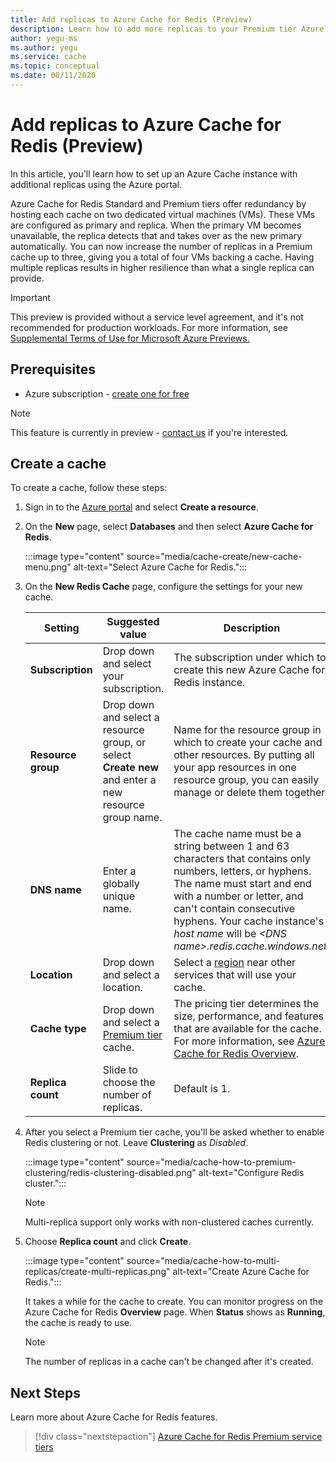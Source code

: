```yaml
---
title: Add replicas to Azure Cache for Redis (Preview)
description: Learn how to add more replicas to your Premium tier Azure Cache for Redis instances
author: yegu-ms
ms.author: yegu
ms.service: cache
ms.topic: conceptual
ms.date: 08/11/2020
---
```


# Add replicas to Azure Cache for Redis (Preview)
In this article, you'll learn how to set up an Azure Cache instance with additional replicas using the Azure portal.

Azure Cache for Redis Standard and Premium tiers offer redundancy by hosting each cache on two dedicated virtual machines (VMs). These VMs are configured as primary and replica. When the primary VM becomes unavailable, the replica detects that and takes over as the new primary automatically. You can now increase the number of replicas in a Premium cache up to three, giving you a total of four VMs backing a cache. Having multiple replicas results in higher resilience than what a single replica can provide.

> [!IMPORTANT]
> This preview is provided without a service level agreement, and it's not recommended for production workloads. For more information, see [Supplemental Terms of Use for Microsoft Azure Previews.](https://azure.microsoft.com/support/legal/preview-supplemental-terms/) 
> 

## Prerequisites
* Azure subscription - [create one for free](https://azure.microsoft.com/free/)

> [!NOTE]
> This feature is currently in preview - [contact us](mailto:azurecache@microsoft.com) if you're interested.
>

## Create a cache
To create a cache, follow these steps:

1. Sign in to the [Azure portal](https://portal.azure.com) and select **Create a resource**.
  
1. On the **New** page, select **Databases** and then select **Azure Cache for Redis**.

    :::image type="content" source="media/cache-create/new-cache-menu.png" alt-text="Select Azure Cache for Redis.":::
   
1. On the **New Redis Cache** page, configure the settings for your new cache.
   
    | Setting      | Suggested value  | Description |
    | ------------ |  ------- | -------------------------------------------------- |
    | **Subscription** | Drop down and select your subscription. | The subscription under which to create this new Azure Cache for Redis instance. | 
    | **Resource group** | Drop down and select a resource group, or select **Create new** and enter a new resource group name. | Name for the resource group in which to create your cache and other resources. By putting all your app resources in one resource group, you can easily manage or delete them together. | 
    | **DNS name** | Enter a globally unique name. | The cache name must be a string between 1 and 63 characters that contains only numbers, letters, or hyphens. The name must start and end with a number or letter, and can't contain consecutive hyphens. Your cache instance's *host name* will be *\<DNS name>.redis.cache.windows.net*. | 
    | **Location** | Drop down and select a location. | Select a [region](https://azure.microsoft.com/regions/) near other services that will use your cache. |
    | **Cache type** | Drop down and select a [Premium tier](https://azure.microsoft.com/pricing/details/cache/) cache. |  The pricing tier determines the size, performance, and features that are available for the cache. For more information, see [Azure Cache for Redis Overview](cache-overview.md). |
    | **Replica count** | Slide to choose the number of replicas. | Default is 1. |
   
1. After you select a Premium tier cache, you'll be asked whether to enable Redis clustering or not. Leave **Clustering** as *Disabled*. 
   
    :::image type="content" source="media/cache-how-to-premium-clustering/redis-clustering-disabled.png" alt-text="Configure Redis cluster.":::

    > [!NOTE]
    > Multi-replica support only works with non-clustered caches currently.
    >

1. Choose **Replica count** and click **Create**. 
   
    :::image type="content" source="media/cache-how-to-multi-replicas/create-multi-replicas.png" alt-text="Create Azure Cache for Redis.":::
   
    It takes a while for the cache to create. You can monitor progress on the Azure Cache for Redis **Overview** page. When **Status** shows as **Running**, the cache is ready to use.

    > [!NOTE]
    > The number of replicas in a cache can't be changed after it's created.
    >

## Next Steps
Learn more about Azure Cache for Redis features.

> [!div class="nextstepaction"]
> [Azure Cache for Redis Premium service tiers](cache-overview.md#service-tiers)
